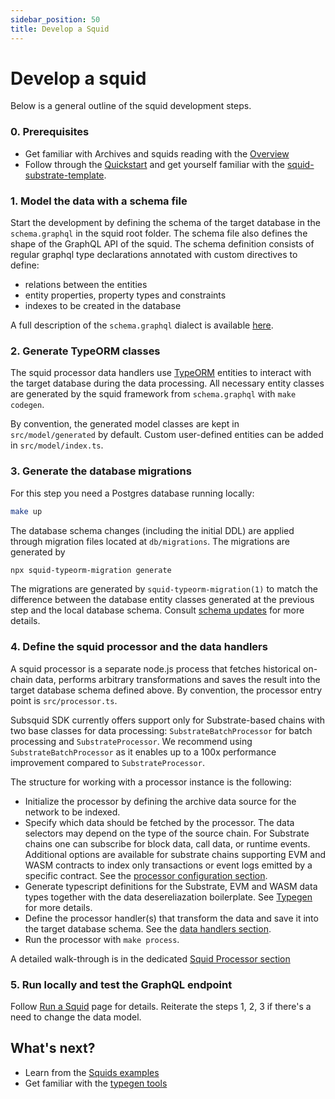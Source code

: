 ```yaml
---
sidebar_position: 50
title: Develop a Squid
---
```


# Develop a squid

Below is a general outline of the squid development steps. 

### 0. Prerequisites

- Get familiar with Archives and squids reading with the [Overview](/overview)
- Follow through the [Quickstart](/quickstart) and get yourself familiar with the [squid-substrate-template](https://github.com/subsquid/squid-substrate-template).

### 1. Model the data with a schema file

Start the development by defining the schema of the target database in the `schema.graphql` in the squid root folder. The schema file also defines the shape of the GraphQL API of the squid. The schema definition consists of regular graphql type declarations annotated with custom directives to define:
- relations between the entities
- entity properties, property types and constraints 
- indexes to be created in the database

A full description of the `schema.graphql` dialect is available [here](/develop-a-squid/schema-file).

### 2. Generate TypeORM classes

The squid processor data handlers use [TypeORM](https://typeorm.io) entities
to interact with the target database during the data processing. All necessary entity classes are
generated by the squid framework from `schema.graphql` with `make codegen`.

By convention, the generated model classes are kept in `src/model/generated` by default. Custom user-defined entities can
be added in `src/model/index.ts`.

### 3. Generate the database migrations

For this step you need a Postgres database running locally:
```bash
make up
```

The database schema changes (including the initial DDL) are applied through migration files located at `db/migrations`. The migrations are generated by 
```bash
npx squid-typeorm-migration generate
```
The migrations are generated by `squid-typeorm-migration(1)` to match the difference between the database entity classes generated at the previous step and the local database schema. Consult [schema updates](/develop-a-squid/schema-file/schema-updates) for more details.

### 4. Define the squid processor and the data handlers

A squid processor is a separate node.js process that fetches historical on-chain data, performs arbitrary transformations and saves the result into the target database schema defined above. By convention, the processor entry point is `src/processor.ts`.

Subsquid SDK currently offers support only for Substrate-based chains with two base classes for data processing: `SubstrateBatchProcessor` for batch processing and `SubstrateProcessor`. We recommend using `SubstrateBatchProcessor` as it enables up to a 100x performance improvement compared to `SubstrateProcessor`.

The structure for working with a processor instance is the following:

- Initialize the processor by defining the archive data source for the network to be indexed. 
- Specify which data should be fetched by the processor. The data selectors may depend on the type of the source chain. For Substrate chains one can subscribe for block data, call data, or runtime events. Additional options are available for substrate chains supporting EVM and WASM contracts to index only transactions or event logs emitted by a specific contract. See the [processor configuration section](/develop-a-squid/substrate-processor/configuration).
- Generate typescript definitions for the Substrate, EVM and WASM data types together with the data desereliazation boilerplate.
See [Typegen](/develop-a-squid/typegen) for more details.
- Define the processor handler(s) that transform the data and save it into the target database schema. See the [data handlers section](/develop-a-squid/substrate-processor/data-handlers).
- Run the processor with `make process`.

A detailed walk-through is in the dedicated [Squid Processor section](/develop-a-squid/substrate-processor)

### 5. Run locally and test the GraphQL endpoint

Follow [Run a Squid](/run-squid) page for details. Reiterate the steps 1, 2, 3 if there's a need to change the data model. 


## What's next?

- Learn from the [Squids examples](/develop-a-squid/examples)
- Get familiar with the [typegen tools](/develop-a-squid/typegen)